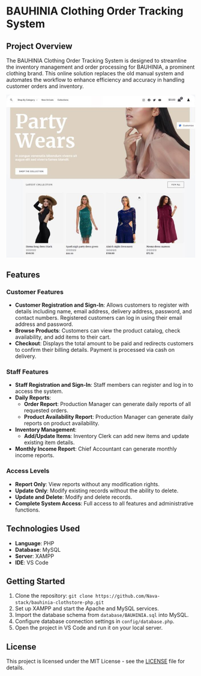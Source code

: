 # BAUHINIA Clothing Order Tracking System

## Project Overview

The BAUHINIA Clothing Order Tracking System is designed to streamline the inventory management and order processing for BAUHINIA, a prominent clothing brand. This online solution replaces the old manual system and automates the workflow to enhance efficiency and accuracy in handling customer orders and inventory.

<p align="center">
  <img src="dashboard.png" alt="System Overview">
</p>

## Features

### Customer Features
- **Customer Registration and Sign-In**: Allows customers to register with details including name, email address, delivery address, password, and contact numbers. Registered customers can log in using their email address and password.
- **Browse Products**: Customers can view the product catalog, check availability, and add items to their cart.
- **Checkout**: Displays the total amount to be paid and redirects customers to confirm their billing details. Payment is processed via cash on delivery.

### Staff Features
- **Staff Registration and Sign-In**: Staff members can register and log in to access the system.
- **Daily Reports**:
  - **Order Report**: Production Manager can generate daily reports of all requested orders.
  - **Product Availability Report**: Production Manager can generate daily reports on product availability.
- **Inventory Management**:
  - **Add/Update Items**: Inventory Clerk can add new items and update existing item details.
- **Monthly Income Report**: Chief Accountant can generate monthly income reports.

### Access Levels
- **Report Only**: View reports without any modification rights.
- **Update Only**: Modify existing records without the ability to delete.
- **Update and Delete**: Modify and delete records.
- **Complete System Access**: Full access to all features and administrative functions.

## Technologies Used
- **Language**: PHP
- **Database**: MySQL
- **Server**: XAMPP
- **IDE**: VS Code

## Getting Started
1. Clone the repository: `git clone https://github.com/Nava-stack/bauhinia-clothstore-php.git`
2. Set up XAMPP and start the Apache and MySQL services.
3. Import the database schema from `database/BAUHINIA.sql` into MySQL.
4. Configure database connection settings in `config/database.php`.
5. Open the project in VS Code and run it on your local server.

## License
This project is licensed under the MIT License - see the [LICENSE](LICENSE) file for details.
